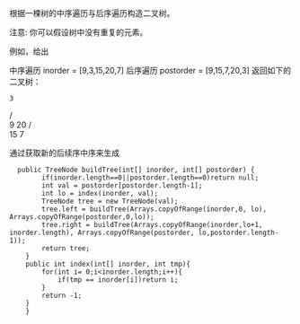 根据一棵树的中序遍历与后序遍历构造二叉树。

注意:
你可以假设树中没有重复的元素。

例如，给出

中序遍历 inorder = [9,3,15,20,7]
后序遍历 postorder = [9,15,7,20,3]
返回如下的二叉树：

    3
   / \
  9  20
    /  \
   15   7


通过获取新的后续序中序来生成
```
  public TreeNode buildTree(int[] inorder, int[] postorder) {
        if(inorder.length==0||postorder.length==0)return null;
        int val = postorder[postorder.length-1];
        int lo = index(inorder, val);
        TreeNode tree = new TreeNode(val);
        tree.left = buildTree(Arrays.copyOfRange(inorder,0, lo), Arrays.copyOfRange(postorder,0,lo));
        tree.right = buildTree(Arrays.copyOfRange(inorder,lo+1, inorder.length), Arrays.copyOfRange(postorder, lo,postorder.length-1));
        return tree;
    }
    public int index(int[] inorder, int tmp){
        for(int i= 0;i<inorder.length;i++){
            if(tmp == inorder[i])return i;
        }
        return -1;
    }
    }
```
